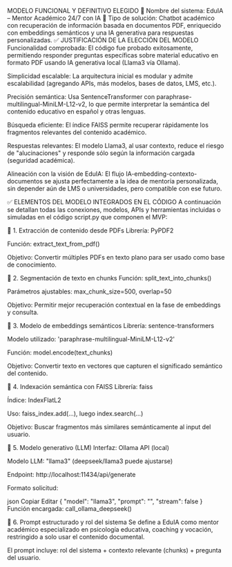 MODELO FUNCIONAL Y DEFINITIVO ELEGIDO
🔹 Nombre del sistema: EduIA – Mentor Académico 24/7 con IA
🔹 Tipo de solución: Chatbot académico con recuperación de información basada en documentos PDF, enriquecido con embeddings semánticos y una IA generativa para respuestas personalizadas.
✅ JUSTIFICACIÓN DE LA ELECCIÓN DEL MODELO
Funcionalidad comprobada: El código fue probado exitosamente, permitiendo responder preguntas específicas sobre material educativo en formato PDF usando IA generativa local (Llama3 vía Ollama).

Simplicidad escalable: La arquitectura inicial es modular y admite escalabilidad (agregando APIs, más modelos, bases de datos, LMS, etc.).

Precisión semántica: Usa SentenceTransformer con paraphrase-multilingual-MiniLM-L12-v2, lo que permite interpretar la semántica del contenido educativo en español y otras lenguas.

Búsqueda eficiente: El índice FAISS permite recuperar rápidamente los fragmentos relevantes del contenido académico.

Respuestas relevantes: El modelo Llama3, al usar contexto, reduce el riesgo de "alucinaciones" y responde sólo según la información cargada (seguridad académica).

Alineación con la visión de EduIA: El flujo IA-embedding-contexto-documentos se ajusta perfectamente a la idea de mentoría personalizada, sin depender aún de LMS o universidades, pero compatible con ese futuro.

✅ ELEMENTOS DEL MODELO INTEGRADOS EN EL CÓDIGO
A continuación se detallan todas las conexiones, modelos, APIs y herramientas incluidas o simuladas en el código script.py que componen el MVP:

🔸 1. Extracción de contenido desde PDFs
Librería: PyPDF2

Función: extract_text_from_pdf()

Objetivo: Convertir múltiples PDFs en texto plano para ser usado como base de conocimiento.

🔸 2. Segmentación de texto en chunks
Función: split_text_into_chunks()

Parámetros ajustables: max_chunk_size=500, overlap=50

Objetivo: Permitir mejor recuperación contextual en la fase de embeddings y consulta.

🔸 3. Modelo de embeddings semánticos
Librería: sentence-transformers

Modelo utilizado: 'paraphrase-multilingual-MiniLM-L12-v2'

Función: model.encode(text_chunks)

Objetivo: Convertir texto en vectores que capturen el significado semántico del contenido.

🔸 4. Indexación semántica con FAISS
Librería: faiss

Índice: IndexFlatL2

Uso: faiss_index.add(...), luego index.search(...)

Objetivo: Buscar fragmentos más similares semánticamente al input del usuario.

🔸 5. Modelo generativo (LLM)
Interfaz: Ollama API (local)

Modelo LLM: "llama3" (deepseek/llama3 puede ajustarse)

Endpoint: http://localhost:11434/api/generate

Formato solicitud:

json
Copiar
Editar
{
  "model": "llama3",
  "prompt": "<prompt>",
  "stream": false
}
Función encargada: call_ollama_deepseek()

🔸 6. Prompt estructurado y rol del sistema
Se define a EduIA como mentor académico especializado en psicología educativa, coaching y vocación, restringido a solo usar el contenido documental.

El prompt incluye: rol del sistema + contexto relevante (chunks) + pregunta del usuario.
